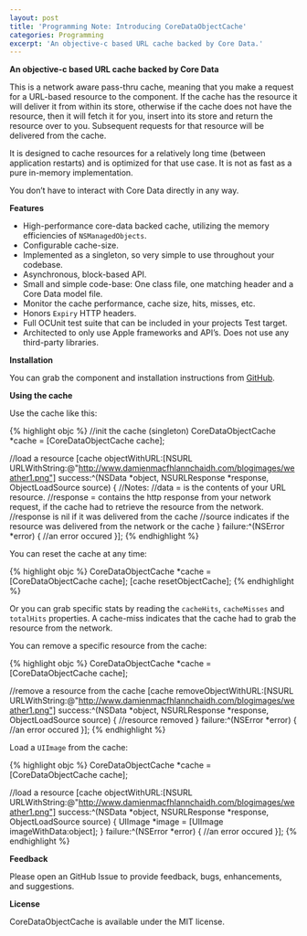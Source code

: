 ```yaml
---
layout: post
title: 'Programming Note: Introducing CoreDataObjectCache'
categories: Programming
excerpt: 'An objective-c based URL cache backed by Core Data.'
---
```


**An objective-c based URL cache backed by Core Data**

This is a network aware pass-thru cache, meaning that you make a request for a URL-based resource to the component. If the cache has the resource it will deliver it from within its store, otherwise if the cache does not have the resource, then it will fetch it for you, insert into its store and return the resource over to you. Subsequent requests for that resource will be delivered from the cache.

It is designed to cache resources for a relatively long time (between application restarts) and is optimized for that use case. It is not as fast as a pure in-memory implementation.

You don’t have to interact with Core Data directly in any way.

**Features**
* High-performance core-data backed cache, utilizing the memory efficiencies of `NSManagedObjects`.
* Configurable cache-size.
* Implemented as a singleton, so very simple to use throughout your codebase.
* Asynchronous, block-based API.
* Small and simple code-base: One class file, one matching header and a Core Data model file.
* Monitor the cache performance, cache size, hits, misses, etc.
* Honors `Expiry` HTTP headers.
* Full OCUnit test suite that can be included in your projects Test target.
* Architected to only use Apple frameworks and API’s. Does not use any third-party libraries.

**Installation**

You can grab the component and installation instructions from [GitHub](https://github.com/damienmacfhlannchaidh/CoreDataObjectCache).

**Using the cache**

Use the cache like this:

{% highlight objc %}
  //init the cache (singleton)
  CoreDataObjectCache *cache = [CoreDataObjectCache cache];
  
  //load a resource
  [cache objectWithURL:[NSURL URLWithString:@"http://www.damienmacfhlannchaidh.com/blogimages/weather1.png"] success:^(NSData *object, NSURLResponse *response, ObjectLoadSource source) {
      //Notes:
      //data = is the contents of your URL resource.
      //response =  contains the http response from your network request, if the cache had to retrieve the resource from the network.
      //response is nil if it was delivered from the cache
      //source indicates if the resource was delivered from the network or the cache
  } failure:^(NSError *error) {
      //an error occured
  }];
{% endhighlight %}

You can reset the cache at any time:

{% highlight objc %}
  CoreDataObjectCache *cache = [CoreDataObjectCache cache];
  [cache resetObjectCache];
{% endhighlight %}

Or you can grab specific stats by reading the `cacheHits`, `cacheMisses` and `totalHits` properties. A cache-miss indicates that the cache had to grab the resource from the network.

You can remove a specific resource from the cache:

{% highlight objc %}
CoreDataObjectCache *cache = [CoreDataObjectCache cache];
  
  //remove a resource from the cache
  [cache removeObjectWithURL:[NSURL URLWithString:@"http://www.damienmacfhlannchaidh.com/blogimages/weather1.png"] success:^(NSData *object, NSURLResponse *response, ObjectLoadSource source) {
      //resource removed
  } failure:^(NSError *error) {
      //an error occured
  }];
{% endhighlight %}

Load a `UIImage` from the cache:

{% highlight objc %}
  CoreDataObjectCache *cache = [CoreDataObjectCache cache];
  
  //load a resource
  [cache objectWithURL:[NSURL URLWithString:@"http://www.damienmacfhlannchaidh.com/blogimages/weather1.png"] success:^(NSData *object, NSURLResponse *response, ObjectLoadSource source) {
       UIImage *image = [UIImage imageWithData:object];
  } failure:^(NSError *error) {
      //an error occured
  }];
{% endhighlight %}

**Feedback**

Please open an GitHub Issue to provide feedback, bugs, enhancements, and suggestions.

**License**

CoreDataObjectCache is available under the MIT license.